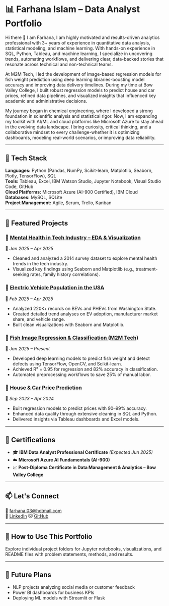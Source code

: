 # 📊 Farhana Islam – Data Analyst Portfolio

Hi there 👋 I am Farhana, I am highly motivated and results-driven analytics professional with 3+ years of experience in quantitative data analysis, statistical modeling, and machine learning.  With hands-on experience in SQL, Python, Tableau, and machine learning, I specialize in uncovering trends, automating workflows, and delivering clear, data-backed stories that resonate across technical and non-technical teams.

At M2M Tech, I led the development of image-based regression models for fish weight prediction using deep learning libraries-boosting model accuracy and improving data delivery timelines. During my time at Bow Valley College, I built robust regression models to predict house and car prices, refined data pipelines, and visualized insights that influenced key academic and administrative decisions.

My journey began in chemical engineering, where I developed a strong foundation in scientific analysis and statistical rigor. Now, I am expanding my toolkit with AI/ML and cloud platforms like Microsoft Azure to stay ahead in the evolving data landscape. I bring curiosity, critical thinking, and a collaborative mindset to every challenge-whether it is optimizing dashboards, modeling real-world scenarios, or improving data reliability.


---

## 🔧 Tech Stack
**Languages:** Python (Pandas, NumPy, Scikit-learn, Matplotlib, Seaborn, Plotly, TensorFlow), SQL  
**Tools:** Tableau, Excel, IBM Watson Studio, Jupyter Notebook, Visual Studio Code, GitHub  
**Cloud Platforms:** Microsoft Azure (AI-900 Certified), IBM Cloud  
**Databases:** MySQL, SQLite  
**Project Management:** Agile, Scrum, Trello, Kanban

---

## 📁 Featured Projects

### 🔹 [Mental Health in Tech Industry – EDA & Visualization](https://github.com/yourusername/mental-health-in-tech)
📅 *Jan 2025 – Apr 2025*  
- Cleaned and analyzed a 2014 survey dataset to explore mental health trends in the tech industry.  
- Visualized key findings using Seaborn and Matplotlib (e.g., treatment-seeking rates, family history correlations).

### 🔹 [Electric Vehicle Population in the USA](https://github.com/yourusername/ev-data-analysis)
📅 *Feb 2025 – Apr 2025*  
- Analyzed 220K+ records on BEVs and PHEVs from Washington State.  
- Created detailed trend analyses on EV adoption, manufacturer market share, and vehicle range.  
- Built clean visualizations with Seaborn and Matplotlib.

### 🔹 [Fish Image Regression & Classification (M2M Tech)](https://github.com/yourusername/fish-weight-estimation)
📅 *Jan 2025 – Present*  
- Developed deep learning models to predict fish weight and detect defects using TensorFlow, OpenCV, and Scikit-learn.  
- Achieved R² = 0.95 for regression and 82% accuracy in classification.  
- Automated preprocessing workflows to save 25% of manual labor.

### 🔹 [House & Car Price Prediction](https://github.com/yourusername/price-prediction-project)
📅 *Sep 2023 – Apr 2024*  
- Built regression models to predict prices with 90–99% accuracy.  
- Enhanced data quality through extensive cleaning in SQL and Python.  
- Delivered insights via Tableau dashboards and Excel models.

---

## 📜 Certifications
- 🎓 **IBM Data Analyst Professional Certificate** *(Expected Jun 2025)*  
- ☁️ **Microsoft Azure AI Fundamentals (AI-900)**  
- 📈 **Post-Diploma Certificate in Data Management & Analytics – Bow Valley College**

---

## 📫 Let's Connect
📧 farhana.03@hotmail.com  
🔗 [LinkedIn](https://www.linkedin.com/in/farhana-islam-261938262/) 
🐱 [GitHub](https://github.com/Farhanaislam1)

---

## 📌 How to Use This Portfolio
Explore individual project folders for Jupyter notebooks, visualizations, and README files with problem statements, methods, and results.

---

## 🔄 Future Plans
- NLP projects analyzing social media or customer feedback  
- Power BI dashboards for business KPIs  
- Deploying ML models with Streamlit or Flask


<!---
Farhanaislam1/Farhanaislam1 is a ✨ special ✨ repository because its `README.md` (this file) appears on your GitHub profile.
You can click the Preview link to take a look at your changes.
--->
